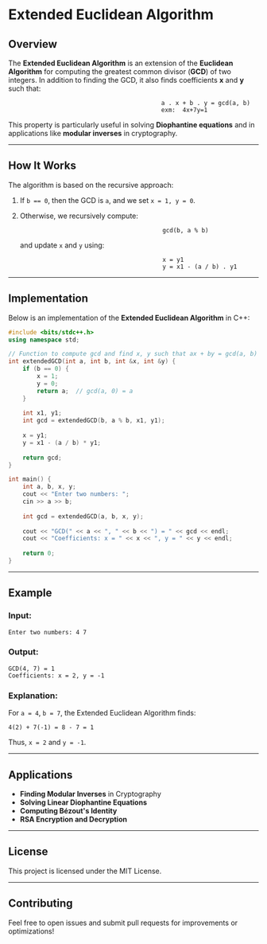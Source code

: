 # Extended Euclidean Algorithm

## Overview
The **Extended Euclidean Algorithm** is an extension of the **Euclidean Algorithm** for computing the greatest common divisor (**GCD**) of two integers. In addition to finding the GCD, it also finds coefficients **x** and **y** such that:


                                               a . x + b . y = gcd(a, b)
                                               exm:  4x+7y=1 
                                           

This property is particularly useful in solving **Diophantine equations** and in applications like **modular inverses** in cryptography.

---
## How It Works
The algorithm is based on the recursive approach:
1. If `b == 0`, then the GCD is `a`, and we set  `x = 1, y = 0`.
2. Otherwise, we recursively compute:
   
                                               gcd(b, a % b)
   
   and update `x` and `y` using:
   
                                               x = y1
                                               y = x1 - (a / b) . y1
   

---
## Implementation
Below is an implementation of the **Extended Euclidean Algorithm** in C++:

```cpp
#include <bits/stdc++.h>
using namespace std;

// Function to compute gcd and find x, y such that ax + by = gcd(a, b)
int extendedGCD(int a, int b, int &x, int &y) {
    if (b == 0) {
        x = 1;
        y = 0;
        return a;  // gcd(a, 0) = a
    }
    
    int x1, y1;
    int gcd = extendedGCD(b, a % b, x1, y1);
    
    x = y1;
    y = x1 - (a / b) * y1;           
    
    return gcd;
}

int main() {
    int a, b, x, y;
    cout << "Enter two numbers: ";
    cin >> a >> b;
    
    int gcd = extendedGCD(a, b, x, y);
    
    cout << "GCD(" << a << ", " << b << ") = " << gcd << endl;
    cout << "Coefficients: x = " << x << ", y = " << y << endl;
    
    return 0;
}
```

---
## Example
### **Input:**
```
Enter two numbers: 4 7
```

### **Output:**
```
GCD(4, 7) = 1
Coefficients: x = 2, y = -1
```

### **Explanation:**
For `a = 4`, `b = 7`, the Extended Euclidean Algorithm finds:
```
4(2) + 7(-1) = 8 - 7 = 1
```
Thus, `x = 2` and `y = -1`.

---
## Applications
- **Finding Modular Inverses** in Cryptography
- **Solving Linear Diophantine Equations**
- **Computing Bézout's Identity**
- **RSA Encryption and Decryption**

---
## License
This project is licensed under the MIT License.

---
## Contributing
Feel free to open issues and submit pull requests for improvements or optimizations!





